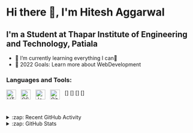 # Hi there 👋, I'm Hitesh Aggarwal

## I'm a Student at Thapar Institute of Engineering and Technology, Patiala

- 🌱 I’m currently learning everything I can🤣
- 🥅 2022 Goals: Learn more about WebDevelopment

### Languages and Tools:

[<img align="left" alt="HTML5" width="26px" src="https://cdn.jsdelivr.net/gh/devicons/devicon/icons/html5/html5-original.svg" style="padding-right:10px;" />]
[<img align="left" alt="CSS3" width="26px" src="https://cdn.jsdelivr.net/gh/devicons/devicon/icons/css3/css3-original.svg" style="padding-right:10px;" />]
[<img align="left" alt="JavaScript" width="26px" src="https://cdn.jsdelivr.net/gh/devicons/devicon/icons/javascript/javascript-original.svg" style="padding-right:10px;" />]
[<img align="left" alt="Git" width="26px" src="https://cdn.jsdelivr.net/gh/devicons/devicon/icons/git/git-original.svg" style="padding-right:10px;" />]

<br />
<br />

<details>
  <summary>:zap: Recent GitHub Activity</summary>

<!--START_SECTION:activity-->
1. 💪 Opened PR [#1580](https://github.com/hitesh-aggarwal/github-readme-stats/pull/1580) in [hitesh-aggarwal/github-readme-stats](https://github.com/hitesh-aggarwal/github-readme-stats)
2. 🗣 Commented on [#1572](https://github.com/hitesh-aggarwal/github-readme-stats/issues/1572) in [hitesh-aggarwal/github-readme-stats](https://github.com/hitesh-aggarwal/github-readme-stats)
5. 🗣 Commented on [#1572](https://github.com/hitesh-aggarwal/github-readme-stats/issues/1572) in [hitesh-aggarwal/github-readme-stats](https://github.com/hitesh-aggarwal/github-readme-stats)
<!--END_SECTION:activity-->

</details>

<details>
  <summary>:zap: GitHub Stats</summary>

  <img align="left" alt="codeSTACKr's GitHub Stats" src="https://github-readme-stats.vercel.app/api?username=codeSTACKr&show_icons=true&hide_border=false&title_color=ff652f&icon_color=FFE400&bg_color=09131B&text_color=ffffff&border_color=0c1a25" />

</details>
